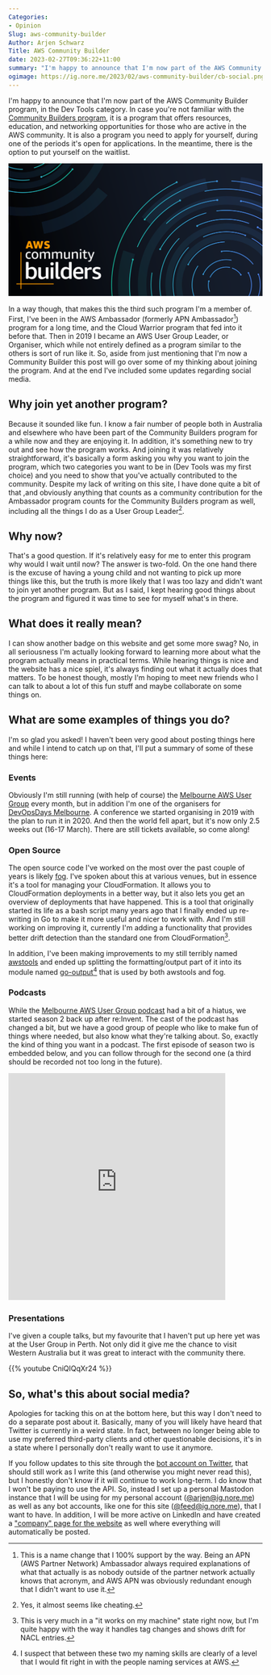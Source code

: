 ```yaml
---
Categories:
- Opinion
Slug: aws-community-builder
Author: Arjen Schwarz
Title: AWS Community Builder
date: 2023-02-27T09:36:22+11:00
summary: "I'm happy to announce that I'm now part of the AWS Community Builder program, in the Dev Tools category."
ogimage: https://ig.nore.me/2023/02/aws-community-builder/cb-social.png
---
```

I'm happy to announce that I'm now part of the AWS Community Builder program, in the Dev Tools category. In case you're not familiar with the [Community Builders program](https://aws.amazon.com/developer/community/community-builders/), it is a program that offers resources, education, and networking opportunities for those who are active in the AWS community. It is also a program you need to apply for yourself, during one of the periods it's open for applications. In the meantime, there is the option to put yourself on the waitlist.

![](cb-social.png)

In a way though, that makes this the third such program I'm a member of. First, I've been in the AWS Ambassador (formerly APN Ambassador[^namechange]) program for a long time, and the Cloud Warrior program that fed into it before that. Then in 2019 I became an AWS User Group Leader, or Organiser, which while not entirely defined as a program similar to the others is sort of run like it. So, aside from just mentioning that I'm now a Community Builder this post will go over some of my thinking about joining the program. And at the end I've included some updates regarding social media.

[^namechange]: This is a name change that I 100% support by the way. Being an APN (AWS Partner Network) Ambassador always required explanations of what that actually is as nobody outside of the partner network actually knows that acronym, and AWS APN was obviously redundant enough that I didn't want to use it.

## Why join yet another program?

Because it sounded like fun. I know a fair number of people both in Australia and elsewhere who have been part of the Community Builders program for a while now and they are enjoying it. In addition, it's something new to try out and see how the program works. And joining it was relatively straightforward, it's basically a form asking you why you want to join the program, which two categories you want to be in (Dev Tools was my first choice) and you need to show that you've actually contributed to the community. Despite my lack of writing on this site, I have done quite a bit of that ,and obviously anything that counts as a community contribution for the Ambassador program counts for the Community Builders program as well, including all the things I do as a User Group Leader[^cheating].

[^cheating]: Yes, it almost seems like cheating.

## Why now?

That's a good question. If it's relatively easy for me to enter this program why would I wait until now? The answer is two-fold. On the one hand there is the excuse of having a young child and not wanting to pick up more things like this, but the truth is more likely that I was too lazy and didn't want to join yet another program. But as I said, I kept hearing good things about the program and figured it was time to see for myself what's in there.

## What does it really mean?

I can show another badge on this website and get some more swag? No, in all seriousness I'm actually looking forward to learning more about what the program actually means in practical terms. While hearing things is nice and the website has a nice spiel, it's always finding out what it actually does that matters. To be honest though, mostly I'm hoping to meet new friends who I can talk to about a lot of this fun stuff and maybe collaborate on some things on.

## What are some examples of things you do?

I'm so glad you asked! I haven't been very good about posting things here and while I intend to catch up on that, I'll put a summary of some of these things here:

### Events

Obviously I'm still running (with help of course) the [Melbourne AWS User Group](https://melb.awsug.org.au) every month, but in addition I'm one of the organisers for [DevOpsDays Melbourne](https://devopsdays.org/events/2023-melbourne/welcome/). A conference we started organising in 2019 with the plan to run it in 2020. And then the world fell apart, but it's now only 2.5 weeks out (16-17 March). There are still tickets available, so come along!

### Open Source

The open source code I've worked on the most over the past couple of years is likely [fog](https://github.com/ArjenSchwarz/fog). I've spoken about this at various venues, but in essence it's a tool for managing your CloudFormation. It allows you to CloudFormation deployments in a better way, but it also lets you get an overview of deployments that have happened. This is a tool that originally started its life as a bash script many years ago that I finally ended up re-writing in Go to make it more useful and nicer to work with. And I'm still working on improving it, currently I'm adding a functionality that provides better drift detection than the standard one from CloudFormation[^local].

[^local]: This is very much in a "it works on my machine" state right now, but I'm quite happy with the way it handles tag changes and shows drift for NACL entries.

In addition, I've been making improvements to my still terribly named [awstools](https://github.com/ArjenSchwarz/awstools) and ended up splitting the formatting/output part of it into its module named [go-output](https://github.com/ArjenSchwarz/go-output)[^naming] that is used by both awstools and fog.

[^naming]: I suspect that between these two my naming skills are clearly of a level that I would fit right in with the people naming services at AWS.

### Podcasts

While the [Melbourne AWS User Group podcast](https://podcast.awsug.org.au) had a bit of a hiatus, we started season 2 back up after re:Invent. The cast of the podcast has changed a bit, but we have a good group of people who like to make fun of things where needed, but also know what they're talking about. So, exactly the kind of thing you want in a podcast. The first episode of season two is embedded below, and you can follow through for the second one (a third should be recorded not too long in the future).

<iframe title="re:Invent 2022" allowtransparency="true" height="450" width="50%"
                    style="border: none; min-width: min(100%, 430px);" scrolling="no" data-name="pb-iframe-player"
                    src="https://www.podbean.com/player-v2/?i=a3et8-1335f74-pb&square=1&share=1&download=1&rtl=0&fonts=Arial&skin=1&font-color=auto&btn-skin=ff6d00&size=600"
                    allowfullscreen=""></iframe>

### Presentations

I've given a couple talks, but my favourite that I haven't put up here yet was at the User Group in Perth. Not only did it give me the chance to visit Western Australia but it was great to interact with the community there.

{{% youtube CniQIQqXr24 %}}

## So, what's this about social media?

Apologies for tacking this on at the bottom here, but this way I don't need to do a separate post about it. Basically, many of you will likely have heard that Twitter is currently in a weird state. In fact, between no longer being able to use my preferred third-party clients and other questionable decisions, it's in a state where I personally don't really want to use it anymore.

If you follow updates to this site through the [bot account on Twitter](https://twitter.com/ignoreme-site), that should still work as I write this (and otherwise you might never read this), but I honestly don't know if it will continue to work long-term. I do know that I won't be paying to use the API. So, instead I set up a personal Mastodon instance that I will be using for my personal account ([@arjen@ig.nore.me](https://mastodon.ig.nore.me/@arjen)) as well as any bot accounts, like one for this site ([@feed@ig.nore.me](https://mastodon.ig.nore.me/@feed)), that I want to have. In addition, I will be more active on LinkedIn and have created a ["company" page for the website](https://www.linkedin.com/company/ig-nore-me/) as well where everything will automatically be posted.

